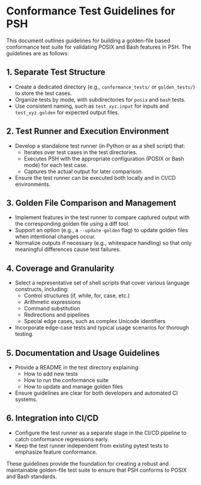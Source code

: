 # Conformance Test Guidelines for PSH

This document outlines guidelines for building a golden-file based conformance test suite for validating POSIX and Bash features in PSH. The guidelines are as follows:

## 1. Separate Test Structure
  - Create a dedicated directory (e.g., `conformance_tests/` or `golden_tests/`) to store the test cases.
  - Organize tests by mode, with subdirectories for `posix` and `bash` tests.
  - Use consistent naming, such as `test_xyz.input` for inputs and `test_xyz.golden` for expected output files.

## 2. Test Runner and Execution Environment
  - Develop a standalone test runner (in Python or as a shell script) that:
    - Iterates over test cases in the test directories.
    - Executes PSH with the appropriate configuration (POSIX or Bash mode) for each test case.
    - Captures the actual output for later comparison.
  - Ensure the test runner can be executed both locally and in CI/CD environments.

## 3. Golden File Comparison and Management
  - Implement features in the test runner to compare captured output with the corresponding golden file using a diff tool.
  - Support an option (e.g., a `--update-golden` flag) to update golden files when intentional changes occur.
  - Normalize outputs if necessary (e.g., whitespace handling) so that only meaningful differences cause test failures.

## 4. Coverage and Granularity
  - Select a representative set of shell scripts that cover various language constructs, including:
    - Control structures (if, while, for, case, etc.)
    - Arithmetic expressions
    - Command substitution
    - Redirections and pipelines
    - Special edge cases, such as complex Unicode identifiers
  - Incorporate edge-case tests and typical usage scenarios for thorough testing.

## 5. Documentation and Usage Guidelines
  - Provide a README in the test directory explaining:
    - How to add new tests
    - How to run the conformance suite
    - How to update and manage golden files
  - Ensure guidelines are clear for both developers and automated CI systems.

## 6. Integration into CI/CD
  - Configure the test runner as a separate stage in the CI/CD pipeline to catch conformance regressions early.
  - Keep the test runner independent from existing pytest tests to emphasize feature conformance.

These guidelines provide the foundation for creating a robust and maintainable golden-file test suite to ensure that PSH conforms to POSIX and Bash standards.